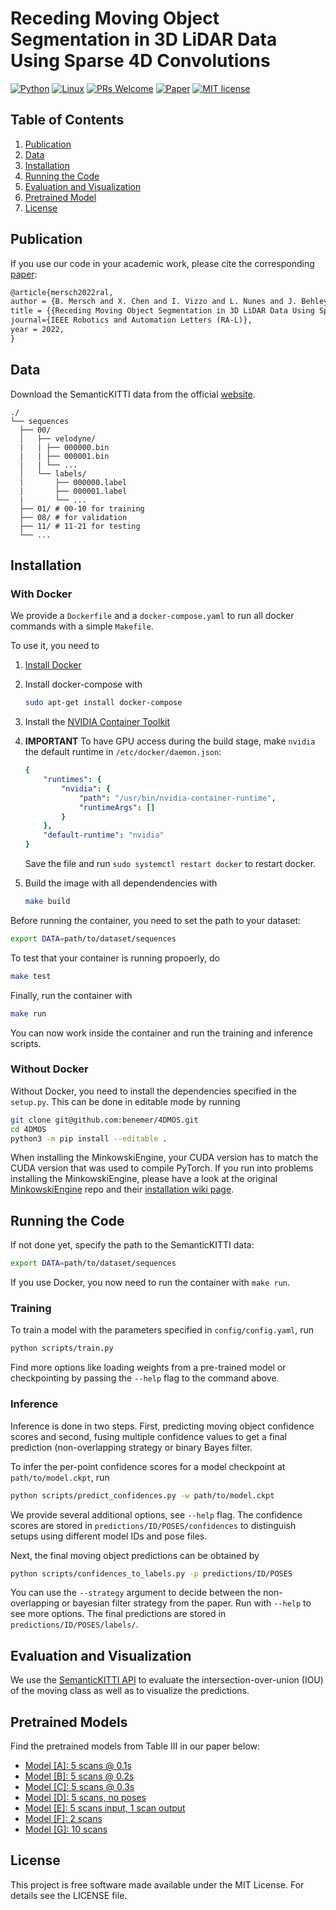 # Receding Moving Object Segmentation in 3D LiDAR Data Using Sparse 4D Convolutions
[![Python](https://img.shields.io/badge/python-3670A0?style=flat-square&logo=python&logoColor=ffdd54)](src/vdbfusion/pybind)
[![Linux](https://svgshare.com/i/Zhy.svg?style=flat-square)](https://svgshare.com/i/Zhy.svg)
[![PRs Welcome](https://img.shields.io/badge/PRs-welcome-brightgreen.svg?style=flat-square)](https://github.com/PRBonn/vdbfusion/pulls)
[![Paper](https://img.shields.io/badge/paper-get-<COLOR>.svg?style=flat-square)](https://www.ipb.uni-bonn.de/wp-content/papercite-data/pdf/mersch2022ral.pdf)
[![MIT license](https://img.shields.io/badge/License-MIT-blue.svg?style=flat-square)](https://lbesson.mit-license.org/)

## Table of Contents
1. [Publication](#publication)
2. [Data](#data)
3. [Installation](#installation)
4. [Running the Code](#running-the-code)
5. [Evaluation and Visualization](#evaluation-and-visualization)
6. [Pretrained Model](#pretrained-models)
7. [License](#license)

## Publication
If you use our code in your academic work, please cite the corresponding [paper](https://www.ipb.uni-bonn.de/wp-content/papercite-data/pdf/mersch2022ral.pdf):
    
```latex
@article{mersch2022ral,
author = {B. Mersch and X. Chen and I. Vizzo and L. Nunes and J. Behley and C. Stachniss},
title = {{Receding Moving Object Segmentation in 3D LiDAR Data Using Sparse 4D Convolutions}},
journal={IEEE Robotics and Automation Letters (RA-L)},
year = 2022,
}
```

## Data
Download the SemanticKITTI data from the official [website](http://www.semantic-kitti.org/dataset.html#download).
```
./
└── sequences
  ├── 00/           
  │   ├── velodyne/	
  |   |	├── 000000.bin
  |   |	├── 000001.bin
  |   |	└── ...
  │   └── labels/ 
  |       ├── 000000.label
  |       ├── 000001.label
  |       └── ...
  ├── 01/ # 00-10 for training
  ├── 08/ # for validation
  ├── 11/ # 11-21 for testing
  └── ...
```

## Installation

### With Docker
We provide a ```Dockerfile``` and a ```docker-compose.yaml``` to run all docker commands with a simple ```Makefile```.

To use it, you need to
1. [Install Docker](https://docs.docker.com/desktop/linux/install/)
2. Install docker-compose with

    ```bash
    sudo apt-get install docker-compose
    ```

3. Install the [NVIDIA Container Toolkit](https://docs.nvidia.com/datacenter/cloud-native/container-toolkit/install-guide.html)
4. **IMPORTANT** To have GPU access during the build stage, make ```nvidia``` the default runtime in ```/etc/docker/daemon.json```:

    ```yaml
    {
        "runtimes": {
            "nvidia": {
                "path": "/usr/bin/nvidia-container-runtime",
                "runtimeArgs": []
            } 
        },
        "default-runtime": "nvidia" 
    }
    ```
    Save the file and run ```sudo systemctl restart docker``` to restart docker.

5. Build the image with all dependendencies with

    ```bash
    make build
    ```

Before running the container, you need to set the path to your dataset:

```bash
export DATA=path/to/dataset/sequences
```

To test that your container is running propoerly, do

```bash
make test
```

Finally, run the container with

```bash
make run
```

You can now work inside the container and run the training and inference scripts.

### Without Docker
Without Docker, you need to install the dependencies specified in the ```setup.py```. This can be done in editable mode by running

```bash
git clone git@github.com:benemer/4DMOS.git
cd 4DMOS
python3 -m pip install --editable .
```

When installing the MinkowskiEngine, your CUDA version has to match the CUDA version that was used to compile PyTorch. If you run into problems installing the MinkowskiEngine, please have a look at the original [MinkowskiEngine](https://github.com/NVIDIA/MinkowskiEngine) repo and their [installation wiki page](https://github.com/NVIDIA/MinkowskiEngine/wiki/Installation).

## Running the Code
If not done yet, specify the path to the SemanticKITTI data:

```bash
export DATA=path/to/dataset/sequences
```

If you use Docker, you now need to run the container with ```make run```.

### Training
To train a model with the parameters specified in ```config/config.yaml```, run

```bash
python scripts/train.py
```

Find more options like loading weights from a pre-trained model or checkpointing by passing the ```--help``` flag to the command above.

### Inference
Inference is done in two steps. First, predicting moving object confidence scores and second, fusing multiple confidence values to get a final prediction (non-overlapping strategy or binary Bayes filter.

To infer the per-point confidence scores for a model checkpoint at ```path/to/model.ckpt```, run

```bash
python scripts/predict_confidences.py -w path/to/model.ckpt
```

We provide several additional options, see ```--help``` flag. The confidence scores are stored in ```predictions/ID/POSES/confidences``` to distinguish setups using different model IDs and pose files.

Next, the final moving object predictions can be obtained by

```bash
python scripts/confidences_to_labels.py -p predictions/ID/POSES
```
You can use the ```--strategy``` argument to decide between the non-overlapping or bayesian filter strategy from the paper. Run with ```--help``` to see more options. The final predictions are stored in ```predictions/ID/POSES/labels/```.

## Evaluation and Visualization
We use the [SemanticKITTI API](https://github.com/PRBonn/semantic-kitti-api) to evaluate the intersection-over-union (IOU) of the moving class as well as to visualize the predictions.

## Pretrained Models
Find the pretrained models from Table III in our paper below:

* [Model [A]: 5 scans @ 0.1s](https://www.ipb.uni-bonn.de/html/projects/4DMOS/5_scans.zip)
* [Model [B]: 5 scans @ 0.2s](https://www.ipb.uni-bonn.de/html/projects/4DMOS/5_scans_dt_0p2.zip)
* [Model [C]: 5 scans @ 0.3s](https://www.ipb.uni-bonn.de/html/projects/4DMOS/5_scans_dt_0p3.zip)
* [Model [D]: 5 scans, no poses](https://www.ipb.uni-bonn.de/html/projects/4DMOS/5_scans_no_poses.zip)
* [Model [E]: 5 scans input, 1 scan output](https://www.ipb.uni-bonn.de/html/projects/4DMOS/5_scans_single_output.zip)
* [Model [F]: 2 scans](https://www.ipb.uni-bonn.de/html/projects/4DMOS/2_scans.zip)
* [Model [G]: 10 scans](https://www.ipb.uni-bonn.de/html/projects/4DMOS/10_scans.zip)

## License
This project is free software made available under the MIT License. For details see the LICENSE file.
